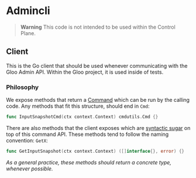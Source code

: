 # Admincli

> **Warning**
> This code is not intended to be used within the Control Plane.

## Client
This is the Go client that should be used whenever communicating with the Gloo Admin API. Within the Gloo project, it is used inside of tests.

### Philosophy
We expose methods that return a [Command](/pkg/utils/cmdutils/cmd.go) which can be run by the calling code. Any methods that fit this structure, should end in `Cmd`:
```go
func InputSnapshotCmd(ctx context.Context) cmdutils.Cmd {}
```

There are also methods that the client exposes which are [syntactic sugar](https://en.wikipedia.org/wiki/Syntactic_sugar) on top of this command API. These methods tend to follow the naming convention: `GetX`:
```go
func GetInputSnapshot(ctx context.Context) ([]interface{}, error) {}
```
_As a general practice, these methods should return a concrete type, whenever possible._